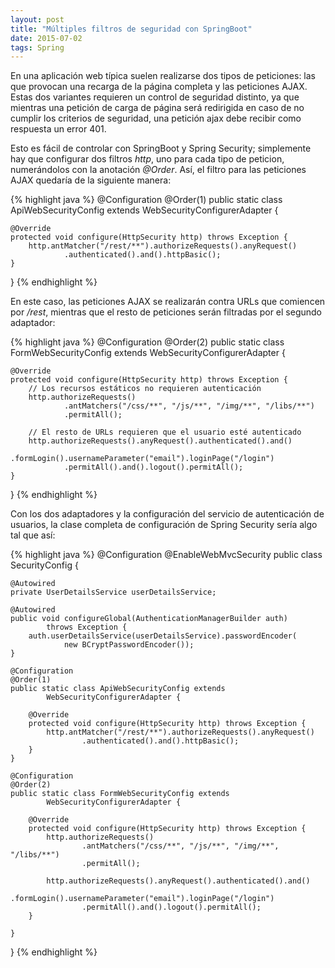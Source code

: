 ```yaml
---
layout: post
title: "Múltiples filtros de seguridad con SpringBoot"
date: 2015-07-02
tags: Spring
---
```

En una aplicación web típica suelen realizarse dos tipos de peticiones: las que provocan una recarga de la página
completa y las peticiones AJAX. Estas dos variantes requieren un control de seguridad distinto, ya que
mientras una petición de carga de página será redirigida en caso de no cumplir los criterios de seguridad,
una petición ajax debe recibir como respuesta un error 401.

Esto es fácil de controlar con SpringBoot y Spring Security; simplemente hay que configurar dos filtros
*http*, uno para cada tipo de peticion, numerándolos con la anotación *@Order*. Así, el filtro para las
peticiones AJAX quedaría de la siguiente manera:

{% highlight java %}
@Configuration
@Order(1)
public static class ApiWebSecurityConfig extends
        WebSecurityConfigurerAdapter {

    @Override
    protected void configure(HttpSecurity http) throws Exception {
        http.antMatcher("/rest/**").authorizeRequests().anyRequest()
                .authenticated().and().httpBasic();
    }
}
{% endhighlight %}
    
En este caso, las peticiones AJAX se realizarán contra URLs que comiencen por */rest*, mientras que el
resto de peticiones serán filtradas por el segundo adaptador:

{% highlight java %}
@Configuration
@Order(2)
public static class FormWebSecurityConfig extends
        WebSecurityConfigurerAdapter {

    @Override
    protected void configure(HttpSecurity http) throws Exception {
        // Los recursos estáticos no requieren autenticación
        http.authorizeRequests()
                .antMatchers("/css/**", "/js/**", "/img/**", "/libs/**")
                .permitAll();

        // El resto de URLs requieren que el usuario esté autenticado
        http.authorizeRequests().anyRequest().authenticated().and()
                .formLogin().usernameParameter("email").loginPage("/login")
                .permitAll().and().logout().permitAll();
    }

}
{% endhighlight %}
    
Con los dos adaptadores y la configuración del servicio de autenticación de usuarios,
la clase completa de configuración de Spring Security sería algo tal que así:
    
{% highlight java %}
@Configuration
@EnableWebMvcSecurity
public class SecurityConfig {

    @Autowired
    private UserDetailsService userDetailsService;

    @Autowired
    public void configureGlobal(AuthenticationManagerBuilder auth)
            throws Exception {
        auth.userDetailsService(userDetailsService).passwordEncoder(
                new BCryptPasswordEncoder());
    }

    @Configuration
    @Order(1)
    public static class ApiWebSecurityConfig extends
            WebSecurityConfigurerAdapter {

        @Override
        protected void configure(HttpSecurity http) throws Exception {
            http.antMatcher("/rest/**").authorizeRequests().anyRequest()
                    .authenticated().and().httpBasic();
        }
    }

    @Configuration
    @Order(2)
    public static class FormWebSecurityConfig extends
            WebSecurityConfigurerAdapter {

        @Override
        protected void configure(HttpSecurity http) throws Exception {
            http.authorizeRequests()
                    .antMatchers("/css/**", "/js/**", "/img/**", "/libs/**")
                    .permitAll();

            http.authorizeRequests().anyRequest().authenticated().and()
                    .formLogin().usernameParameter("email").loginPage("/login")
                    .permitAll().and().logout().permitAll();
        }

    }
}
{% endhighlight %}